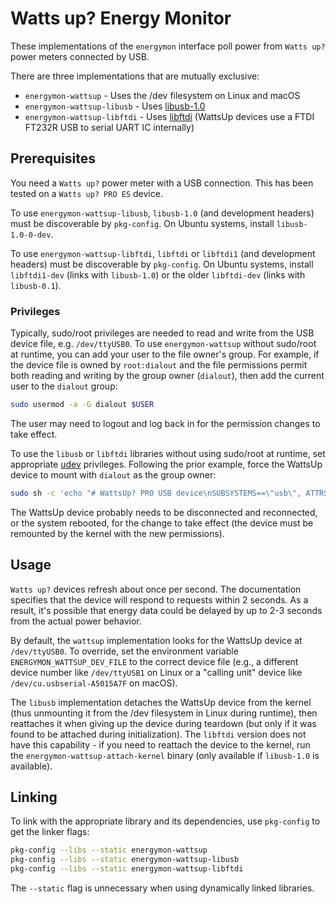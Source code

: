 # Watts up? Energy Monitor

These implementations of the `energymon` interface poll power from `Watts up?` power meters connected by USB.

There are three implementations that are mutually exclusive:

* `energymon-wattsup` - Uses the /dev filesystem on Linux and macOS
* `energymon-wattsup-libusb` - Uses [libusb-1.0](http://www.libusb.org/wiki/libusb-1.0)
* `energymon-wattsup-libftdi` - Uses [libftdi](https://www.intra2net.com/en/developer/libftdi/) (WattsUp devices use a FTDI FT232R USB to serial UART IC internally)

## Prerequisites

You need a `Watts up?` power meter with a USB connection.
This has been tested on a `Watts up? PRO ES` device.

To use `energymon-wattsup-libusb`, `libusb-1.0` (and development headers) must be discoverable by `pkg-config`.
On Ubuntu systems, install `libusb-1.0-0-dev`.

To use `energymon-wattsup-libftdi`, `libftdi` or `libftdi1` (and development headers) must be discoverable by `pkg-config`.
On Ubuntu systems, install `libftdi1-dev` (links with `libusb-1.0`) or the older `libftdi-dev` (links with `libusb-0.1`).

### Privileges

Typically, sudo/root privileges are needed to read and write from the USB device file, e.g. `/dev/ttyUSB0`.
To use `energymon-wattsup` without sudo/root at runtime, you can add your user to the file owner's group.
For example, if the device file is owned by `root:dialout` and the file permissions permit both reading and writing by the group owner (`dialout`), then add the current user to the `dialout` group:

```sh
sudo usermod -a -G dialout $USER
```

The user may need to logout and log back in for the permission changes to take effect.

To use the `libusb` or `libftdi` libraries without using sudo/root at runtime, set appropriate [udev](https://en.wikipedia.org/wiki/Udev) privileges.
Following the prior example, force the WattsUp device to mount with `dialout` as the group owner:

```sh
sudo sh -c 'echo "# WattsUp? PRO USB device\nSUBSYSTEMS==\"usb\", ATTRS{idVendor}==\"0403\", ATTRS{idProduct}==\"6001\", GROUP=\"dialout\"" >> /etc/udev/rules.d/10-local.rules'
```

The WattsUp device probably needs to be disconnected and reconnected, or the system rebooted, for the change to take effect (the device must be remounted by the kernel with the new permissions).

## Usage

`Watts up?` devices refresh about once per second.
The documentation specifies that the device will respond to requests within 2 seconds.
As a result, it's possible that energy data could be delayed by up to 2-3 seconds from the actual power behavior.

By default, the `wattsup` implementation looks for the WattsUp device at `/dev/ttyUSB0`.
To override, set the environment variable `ENERGYMON_WATTSUP_DEV_FILE` to the correct device file (e.g., a different device number like `/dev/ttyUSB1` on Linux or a "calling unit" device like `/dev/cu.usbserial-A5015A7F` on macOS).

The `libusb` implementation detaches the WattsUp device from the kernel (thus unmounting it from the /dev filesystem in Linux during runtime), then reattaches it when giving up the device during teardown (but only if it was found to be attached during initialization).
The `libftdi` version does not have this capability - if you need to reattach the device to the kernel, run the `energymon-wattsup-attach-kernel` binary (only available if `libusb-1.0` is available).

## Linking

To link with the appropriate library and its dependencies, use `pkg-config` to get the linker flags:

```sh
pkg-config --libs --static energymon-wattsup
pkg-config --libs --static energymon-wattsup-libusb
pkg-config --libs --static energymon-wattsup-libftdi
```

The `--static` flag is unnecessary when using dynamically linked libraries.
